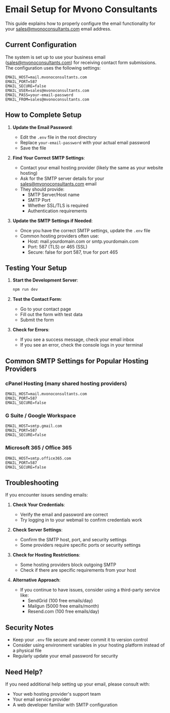 # Email Setup for Mvono Consultants

This guide explains how to properly configure the email functionality for your sales@mvonoconsultants.com email address.

## Current Configuration

The system is set up to use your business email (sales@mvonoconsultants.com) for receiving contact form submissions. The configuration uses the following settings:

```
EMAIL_HOST=mail.mvonoconsultants.com
EMAIL_PORT=587
EMAIL_SECURE=false
EMAIL_USER=sales@mvonoconsultants.com
EMAIL_PASS=your-email-password
EMAIL_FROM=sales@mvonoconsultants.com
```

## How to Complete Setup

1. **Update the Email Password**:
   - Edit the `.env` file in the root directory
   - Replace `your-email-password` with your actual email password
   - Save the file

2. **Find Your Correct SMTP Settings**:
   - Contact your email hosting provider (likely the same as your website hosting)
   - Ask for the SMTP server details for your sales@mvonoconsultants.com email
   - They should provide:
     - SMTP Server/Host name
     - SMTP Port
     - Whether SSL/TLS is required
     - Authentication requirements

3. **Update the SMTP Settings if Needed**:
   - Once you have the correct SMTP settings, update the `.env` file
   - Common hosting providers often use:
     - Host: mail.yourdomain.com or smtp.yourdomain.com 
     - Port: 587 (TLS) or 465 (SSL)
     - Secure: false for port 587, true for port 465

## Testing Your Setup

1. **Start the Development Server**:
   ```bash
   npm run dev
   ```

2. **Test the Contact Form**:
   - Go to your contact page
   - Fill out the form with test data
   - Submit the form

3. **Check for Errors**:
   - If you see a success message, check your email inbox
   - If you see an error, check the console logs in your terminal

## Common SMTP Settings for Popular Hosting Providers

### cPanel Hosting (many shared hosting providers)
```
EMAIL_HOST=mail.mvonoconsultants.com
EMAIL_PORT=587
EMAIL_SECURE=false
```

### G Suite / Google Workspace
```
EMAIL_HOST=smtp.gmail.com
EMAIL_PORT=587
EMAIL_SECURE=false
```

### Microsoft 365 / Office 365
```
EMAIL_HOST=smtp.office365.com
EMAIL_PORT=587
EMAIL_SECURE=false
```

## Troubleshooting

If you encounter issues sending emails:

1. **Check Your Credentials**:
   - Verify the email and password are correct
   - Try logging in to your webmail to confirm credentials work

2. **Check Server Settings**:
   - Confirm the SMTP host, port, and security settings
   - Some providers require specific ports or security settings

3. **Check for Hosting Restrictions**:
   - Some hosting providers block outgoing SMTP
   - Check if there are specific requirements from your host

4. **Alternative Approach**:
   - If you continue to have issues, consider using a third-party service like:
     - SendGrid (100 free emails/day)
     - Mailgun (5000 free emails/month)
     - Resend.com (100 free emails/day)

## Security Notes

- Keep your `.env` file secure and never commit it to version control
- Consider using environment variables in your hosting platform instead of a physical file
- Regularly update your email password for security

## Need Help?

If you need additional help setting up your email, please consult with:
- Your web hosting provider's support team
- Your email service provider
- A web developer familiar with SMTP configuration
